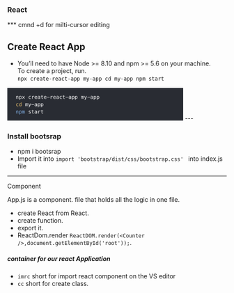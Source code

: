 ### React
*** cmnd +d for milti-cursor editing

## Create React App
- You’ll need to have Node >= 8.10 and npm >= 5.6 on your machine.  
To create a project, run.   
`npx create-react-app my-app
cd my-app
npm start`
<img src="Images/Createapp.png" height="75px"/>
---

### Install bootsrap
  - npm i bootsrap
  - Import it into `import 'bootstrap/dist/css/bootstrap.css' ` into index.js file







---
Component

App.js is a component. file that holds all the logic in one file.     
- create React from React.  
- create function. 
- export it. 
- ReactDom.render `ReactDOM.render(<Counter />,document.getElementById('root'));`.

<h5> <div id="root"></div> container for our react Application </h5>

- `imrc` short for import react component on the VS editor
 - `cc` short for create class.


